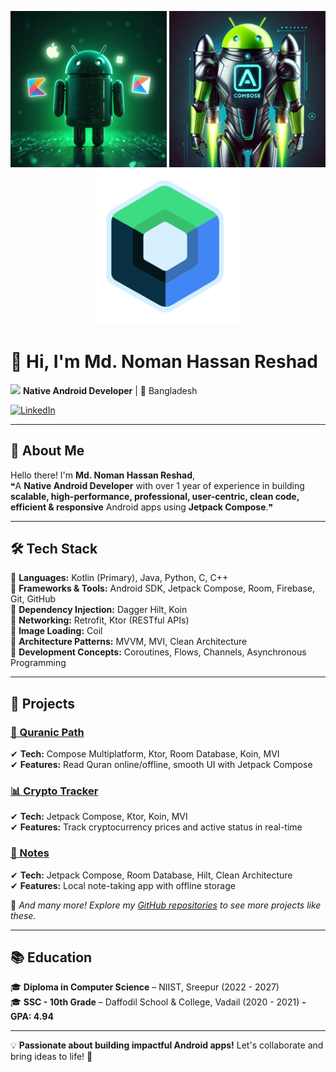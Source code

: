 <p align="center">
  <img src="https://github.com/nomanreshad/nomanreshad/blob/main/android-robot.png" width="250"/>
  <img src="https://github.com/nomanreshad/nomanreshad/blob/main/android-robot-jetpack-compose-logo.png" width="250"/>
  <img src="https://github.com/nomanreshad/nomanreshad/blob/main/compose-logo.png" width="230"/>
</p>

# 👋 Hi, I'm Md. Noman Hassan Reshad  
<img src="https://upload.wikimedia.org/wikipedia/commons/6/66/Android_robot.png" width="25"/> **Native Android Developer** | 📍 Bangladesh  

[![LinkedIn](https://img.shields.io/badge/LinkedIn-nomanreshad-0077B5?style=flat&logo=linkedin)](https://linkedin.com/in/nomanreshad)  

---

## 📝 About Me  
Hello there! I'm **Md. Noman Hassan Reshad**,  
❝A **Native Android Developer** with over 1 year of experience in building **scalable, high-performance, professional, user-centric, clean code, efficient & responsive** Android apps using **Jetpack Compose**.❞  

<!--💼 **Available for Freelance Work on [Fiverr](https://www.fiverr.com/noman_reshad)**-->  

---

## 🛠 Tech Stack  
🔹 **Languages:** Kotlin (Primary), Java, Python, C, C++  
🔹 **Frameworks & Tools:** Android SDK, Jetpack Compose, Room, Firebase, Git, GitHub  
🔹 **Dependency Injection:** Dagger Hilt, Koin  
🔹 **Networking:** Retrofit, Ktor (RESTful APIs)  
🔹 **Image Loading:** Coil  
🔹 **Architecture Patterns:** MVVM, MVI, Clean Architecture  
🔹 **Development Concepts:** Coroutines, Flows, Channels, Asynchronous Programming  

---

## 🚀 Projects  

### [📖 Quranic Path](https://github.com/nomanreshad/QuranicPath)  
✔ **Tech:** Compose Multiplatform, Ktor, Room Database, Koin, MVI  
✔ **Features:** Read Quran online/offline, smooth UI with Jetpack Compose  

### [📊 Crypto Tracker](https://github.com/nomanreshad/CryptoTracker)  
✔ **Tech:** Jetpack Compose, Ktor, Koin, MVI  
✔ **Features:** Track cryptocurrency prices and active status in real-time  

### [📝 Notes](https://github.com/nomanreshad/Notes)  
✔ **Tech:** Jetpack Compose, Room Database, Hilt, Clean Architecture  
✔ **Features:** Local note-taking app with offline storage  

🔹 *And many more! Explore my [GitHub repositories](https://github.com/nomanreshad) to see more projects like these.*  

---

## 📚 Education  
🎓 **Diploma in Computer Science** – NIIST, Sreepur (2022 - 2027)  
🎓 **SSC - 10th Grade** – Daffodil School & College, Vadail (2020 - 2021) **- GPA: 4.94**  

---

💡 **Passionate about building impactful Android apps!** Let's collaborate and bring ideas to life! 🚀  
